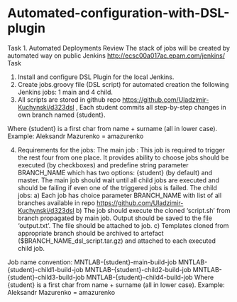 # Automated-configuration-with-DSL-plugin
Task 1. Automated Deployments
Review
The stack of jobs will be created by automated way on public Jenkins http://ecsc00a017ac.epam.com/jenkins/ 
Task
1)	Install and configure DSL Plugin for the local Jenkins.
2)	Create jobs.groovy file (DSL script) for automated creation the following Jenkins jobs: 1 main and 4 child. 
3)	All scripts are stored in github repo https://github.com/Uladzimir-Kuchynski/d323dsl , Each student commits all step-by-step changes in own branch named {student}.

Where {student} is a first char from name + surname (all in lower case). Example: Aleksandr Mazurenko  = amazurenko

4)	Requirements for the jobs:
The main job :
This job is required to trigger the rest four from one place. It provides ability to choose jobs should be executed (by checkboxes) and predefine string parameter BRANCH_NAME which has two options: {student} (by default) and master. The main job should wait until all child jobs are executed and should be failing if even one of the triggered jobs is failed.
The child jobs:
a)	Each job has choice parameter BRANCH_NAME  with list of all branches available in repo https://github.com/Uladzimir-Kuchynski/d323dsl 
b)	The job should execute the cloned ‘script.sh’ from branch propagated by main job. Output should be saved to the file ‘output.txt’. The file should be attached to job.
c)	Templates cloned from appropriate branch should be archived to artefact ($BRANCH_NAME_dsl_script.tar.gz) and attached to each executed child job. 

Job name convention:
MNTLAB-{student}-main-build-job
MNTLAB-{student}-child1-build-job
MNTLAB-{student}-child2-build-job
MNTLAB-{student}-child3-build-job
MNTLAB-{student}-child4-build-job
Where {student} is a first char from name + surname (all in lower case). Example: Aleksandr Mazurenko  = amazurenko
